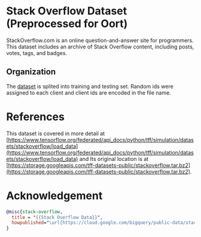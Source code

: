 # Stack Overflow Dataset (Preprocessed for Oort)

StackOverflow.com is an online question-and-answer site for programmers. This dataset includes an archive of Stack Overflow content, including posts, votes, tags, and badges.


## Organization

The [dataset](stackoverflow_preprocessed.tar.gz) is splited into training and testing set. Random ids were assigned to each client and client ids are encoded in the file name. 

# References
This dataset is covered in more detail at [https://www.tensorflow.org/federated/api_docs/python/tff/simulation/datasets/stackoverflow/load_data](https://www.tensorflow.org/federated/api_docs/python/tff/simulation/datasets/stackoverflow/load_data) and Its original location is at
[https://storage.googleapis.com/tff-datasets-public/stackoverflow.tar.bz2](https://storage.googleapis.com/tff-datasets-public/stackoverflow.tar.bz2).


# Acknowledgement

```bibtex
@misc{stack-overflow,
  title = "{{Stack Overflow Data}}",
  howpublished="\url{https://cloud.google.com/bigquery/public-data/stackoverflow}"
}
```